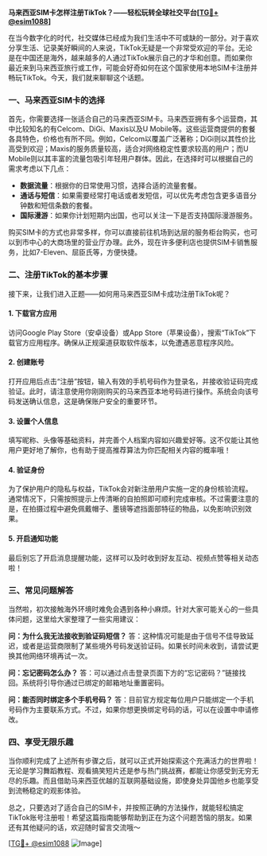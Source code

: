 **马来西亚SIM卡怎样注册TikTok？——轻松玩转全球社交平台[[TG💪+ @esim1088](https://t.me/s/esim1088)]**

在当今数字化的时代，社交媒体已经成为我们生活中不可或缺的一部分。对于喜欢分享生活、记录美好瞬间的人来说，TikTok无疑是一个非常受欢迎的平台。无论是在中国还是海外，越来越多的人通过TikTok展示自己的才华和创意。而如果你最近来到马来西亚旅行或工作，可能会好奇如何在这个国家使用本地SIM卡注册并畅玩TikTok。今天，我们就来聊聊这个话题。

### 一、马来西亚SIM卡的选择

首先，你需要选择一张适合自己的马来西亚SIM卡。马来西亚拥有多个运营商，其中比较知名的有Celcom、DiGi、Maxis以及U Mobile等。这些运营商提供的套餐各具特色，价格也有所不同。例如，Celcom以覆盖广泛著称；DiGi则以其性价比高受到欢迎；Maxis的服务质量较高，适合对网络稳定性要求较高的用户；而U Mobile则以其丰富的流量包吸引年轻用户群体。因此，在选择时可以根据自己的需求考虑以下几点：

- **数据流量**：根据你的日常使用习惯，选择合适的流量套餐。
- **通话与短信**：如果需要经常打电话或者发短信，可以优先考虑包含更多语音分钟数和短信条数的套餐。
- **国际漫游**：如果你计划短期内出国，也可以关注一下是否支持国际漫游服务。

购买SIM卡的方式也非常多样，你可以直接前往机场到达层的服务柜台购买，也可以到市中心的大商场里的营业厅办理。此外，现在许多便利店也提供SIM卡销售服务，比如7-Eleven、屈臣氏等，方便快捷。

### 二、注册TikTok的基本步骤

接下来，让我们进入正题——如何用马来西亚SIM卡成功注册TikTok呢？

#### 1. 下载官方应用
访问Google Play Store（安卓设备）或App Store（苹果设备），搜索“TikTok”下载官方应用程序。确保从正规渠道获取软件版本，以免遭遇恶意程序风险。

#### 2. 创建账号
打开应用后点击“注册”按钮，输入有效的手机号码作为登录名，并接收验证码完成验证。此时，请注意使用你刚刚购买的马来西亚本地号码进行操作。系统会向该号码发送确认信息，这是确保账户安全的重要环节。

#### 3. 设置个人信息
填写昵称、头像等基础资料，并完善个人档案内容如兴趣爱好等。这不仅能让其他用户更好地了解你，也有助于提高推荐算法为你匹配相关内容的概率哦！

#### 4. 验证身份
为了保护用户的隐私与权益，TikTok会对新注册用户实施一定的身份核验流程。通常情况下，只需按照提示上传清晰的自拍照即可顺利完成审核。不过需要注意的是，在拍摄过程中避免佩戴帽子、墨镜等遮挡面部特征的物品，以免影响识别效果。

#### 5. 开启通知功能
最后别忘了开启消息提醒功能，这样可以及时收到好友互动、视频点赞等相关动态啦！

### 三、常见问题解答

当然啦，初次接触海外环境时难免会遇到各种小麻烦。针对大家可能关心的一些具体问题，这里给大家整理了一些实用建议：

**问：为什么我无法接收到验证码短信？**
答：这种情况可能是由于信号不佳导致延迟，或者是运营商限制了某些境外号码发送验证码。如果长时间未收到，请尝试更换其他网络环境再试一次。

**问：忘记密码怎么办？**
答：可以通过点击登录页面下方的“忘记密码？”链接找回。系统将引导你通过已绑定的邮箱地址重置密码。

**问：能否同时绑定多个手机号码？**
答：目前官方规定每位用户只能绑定一个手机号码作为主要联系方式。不过，如果你想更换绑定号码的话，可以在设置中申请修改。

### 四、享受无限乐趣

当你顺利完成了上述所有步骤之后，就可以正式开始探索这个充满活力的世界啦！无论是学习舞蹈教程、观看搞笑短片还是参与热门挑战赛，都能让你感受到无穷无尽的乐趣。而且借助马来西亚优越的互联网基础设施，即使身处异国他乡也能享受到流畅稳定的观影体验。

总之，只要选对了适合自己的SIM卡，并按照正确的方法操作，就能轻松搞定TikTok账号注册啦！希望这篇指南能够帮助到正在为这个问题苦恼的朋友。如果还有其他疑问的话，欢迎随时留言交流哦～

[[TG💪+ @esim1088](https://t.me/s/esim1088) ![Image](https://i.postimg.cc/4NQfJmqS/Snipaste-2025-05-13-00-14-12.png)]